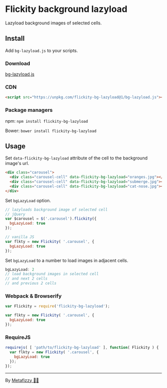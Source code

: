 # Flickity background lazyload

Lazyload background images of selected cells.

## Install

Add `bg-lazyload.js` to your scripts.

### Download

[bg-lazyload.js](https://unpkg.com/flickity-bg-lazyload@1/bg-lazyload.js)

### CDN

``` html
<script src="https://unpkg.com/flickity-bg-lazyload@1/bg-lazyload.js"></script>
```

### Package managers

npm: `npm install flickity-bg-lazyload`

Bower: `bower install flickity-bg-lazyload`

## Usage

Set `data-flickity-bg-lazyload` attribute of the cell to the background image's url.

``` html
<div class="carousel">
  <div class="carousel-cell" data-flickity-bg-lazyload="oranges.jpg"></div>
  <div class="carousel-cell" data-flickity-bg-lazyload="submerge.jpg"></div>
  <div class="carousel-cell" data-flickity-bg-lazyload="cat-nose.jpg"></div>
</div>
```

Set `bgLazyLoad` option.

``` js
// lazyloads background image of selected cell
// jQuery
var $carousel = $('.carousel').flickity({
  bgLazyLoad: true
});
```

``` js
// vanilla JS
var flkty = new Flickity( '.carousel', {
  bgLazyLoad: true
});
```

Set `bgLazyLoad` to a number to load images in adjacent cells.

``` js
bgLazyLoad: 2
// load background images in selected cell
// and next 2 cells
// and previous 2 cells
```

### Webpack & Browserify

``` js
var Flickity = require('flickity-bg-lazyload');

var flkty = new Flickity( '.carousel', {
  bgLazyLoad: true
});
```


### RequireJS

``` js
requirejs( [ 'path/to/flickity-bg-lazyload' ], function( Flickity ) {
  var flkty = new Flickity( '.carousel', {
    bgLazyLoad: true
  });
});
```

---

By [Metafizzy 🌈🐻](https://metafizzy.co)
